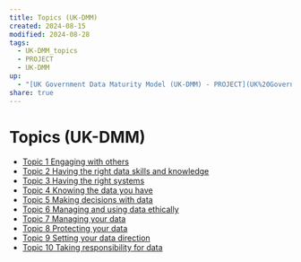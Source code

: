 ```yaml
---
title: Topics (UK-DMM)
created: 2024-08-15
modified: 2024-08-28
tags:
  - UK-DMM_topics
  - PROJECT
  - UK-DMM
up:
  - "[UK Government Data Maturity Model (UK-DMM) - PROJECT](UK%20Government%20Data%20Maturity%20Model%20(UK-DMM)%20-%20PROJECT.md)"
share: true
---
```

# Topics (UK-DMM)
- [Topic 1 Engaging with others](./Topic%201%20Engaging%20with%20others.md) 
- [Topic 2 Having the right data skills and knowledge](./Topic%202%20Having%20the%20right%20data%20skills%20and%20knowledge.md)
- [Topic 3 Having the right systems](../Topic%203%20Having%20the%20right%20systems.md)                  
- [Topic 4 Knowing the data you have](../Topic%204%20Knowing%20the%20data%20you%20have.md)                 
- [Topic 5 Making decisions with data](../Topic%205%20Making%20decisions%20with%20data.md)                
- [Topic 6 Managing and using data ethically](../Topic%206%20Managing%20and%20using%20data%20ethically.md)         
- [Topic 7 Managing your data](../Topic%207%20Managing%20your%20data.md)                        
- [Topic 8 Protecting your data](../Topic%208%20Protecting%20your%20data.md)                      
- [Topic 9 Setting your data direction](../Topic%209%20Setting%20your%20data%20direction.md)               
- [Topic 10 Taking responsibility for data](../Topic%2010%20Taking%20responsibility%20for%20data.md)
